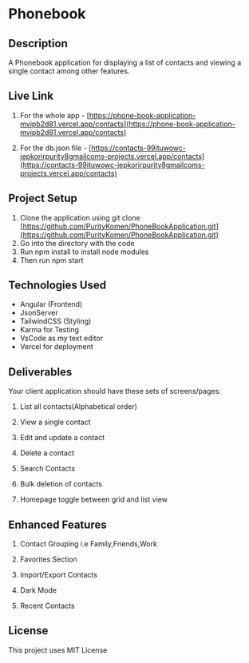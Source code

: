 # Phonebook

## Description

A Phonebook application for displaying a list of contacts and viewing a single contact among other features.

## Live Link

1. For the whole app - [https://phone-book-application-mvipb2d81.vercel.app/contacts](https://phone-book-application-mvipb2d81.vercel.app/contacts)

2. For the db.json file - [https://contacts-99ituwowc-jepkorirpurity8gmailcoms-projects.vercel.app/contacts](https://contacts-99ituwowc-jepkorirpurity8gmailcoms-projects.vercel.app/contacts)

## Project Setup

1. Clone the application using git clone [https://github.com/PurityKomen/PhoneBookApplication.git](https://github.com/PurityKomen/PhoneBookApplication.git)
2. Go into the directory with the code
3. Run npm install to install node modules
4. Then run npm start

## Technologies Used

- Angular (Frontend)
- JsonServer 
- TailwindCSS (Styling)
- Karma for Testing
- VsCode as my text editor
- Vercel for deployment

## Deliverables

Your client application should have these sets of screens/pages:
1. List all contacts(Alphabetical order)

2. View a single contact

3. Edit and update a contact

4. Delete a contact

5. Search Contacts

6. Bulk deletion of contacts

7. Homepage toggle between grid and list view

## Enhanced Features 

1. Contact Grouping i.e Family,Friends,Work

2. Favorites Section

3. Import/Export Contacts

4. Dark Mode

5. Recent Contacts

## License

This project uses MIT License
